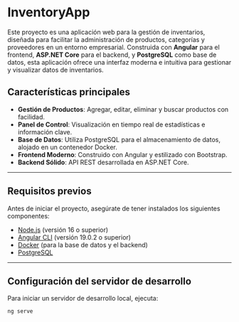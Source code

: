 # InventoryApp

Este proyecto es una aplicación web para la gestión de inventarios, diseñada para facilitar la administración de productos, categorías y proveedores en un entorno empresarial. Construida con **Angular** para el frontend, **ASP.NET Core** para el backend, y **PostgreSQL** como base de datos, esta aplicación ofrece una interfaz moderna e intuitiva para gestionar y visualizar datos de inventarios.

## Características principales

- **Gestión de Productos**: Agregar, editar, eliminar y buscar productos con facilidad.
- **Panel de Control**: Visualización en tiempo real de estadísticas e información clave.
- **Base de Datos**: Utiliza PostgreSQL para el almacenamiento de datos, alojado en un contenedor Docker.
- **Frontend Moderno**: Construido con Angular y estilizado con Bootstrap.
- **Backend Sólido**: API REST desarrollada en ASP.NET Core.

---

## Requisitos previos

Antes de iniciar el proyecto, asegúrate de tener instalados los siguientes componentes:

- [Node.js](https://nodejs.org/) (versión 16 o superior)
- [Angular CLI](https://angular.io/cli) (versión 19.0.2 o superior)
- [Docker](https://www.docker.com/) (para la base de datos y el backend)
- [PostgreSQL](https://www.postgresql.org/)

---

## Configuración del servidor de desarrollo

Para iniciar un servidor de desarrollo local, ejecuta:

```bash
ng serve
